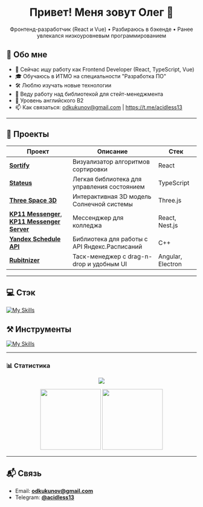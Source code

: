 <h1 align="center">Привет! Меня зовут Олег 👋</h1>

<p align="center">
  Фронтенд-разработчик (React и Vue) • Разбираюсь в бэкенде • Ранее увлекался низкоуровневым программированием
</p>

## 🧠 Обо мне

- 💼 Сейчас ищу работу как Frontend Developer (React, TypeScript, Vue)
- 🎓 Обучаюсь в ИТМО на специальности "Разработка ПО"
- 🛠 Люблю изучать новые технологии
- 🌱 Веду работу над библиотекой для стейт-менеджмента
- 💂 Уровень английского B2
- 📫 Как связаться: odkukunov@gmail.com | https://t.me/acidless13

---

## 🚀 Проекты

| Проект | Описание | Стек |
|--------|----------|------|
| [**Sortify**](https://github.com/acidless/sortify) | Визуализатор алгоритмов сортировки | React |
| [**Stateus**](https://github.com/acidless/stateus) | Легкая библиотека для управления состоянием | TypeScript |
| [**Three Space 3D**](https://github.com/acidless/three-space) | Интерактивная 3D модель Солнечной системы | Three.js |
| [**KP11 Messenger**](https://github.com/acidless/kp11-messenger), [**KP11 Messenger Server**](https://github.com/acidless/kp11-messenger-server) | Мессенджер для колледжа | React, Nest.js |
| [**Yandex Schedule API**](https://github.com/acidless/YandexScheduleAPI) | Библиотека для работы с API Яндекс.Расписаний | C++ |
| [**Rubitnizer**](https://github.com/acidless/rubitnizer) | Таск-менеджер с drag-n-drop и удобным UI | Angular, Electron |


---

## 💻 Стэк
[![My Skills](https://skillicons.dev/icons?i=js,html,css,react,vue,nodejs,nestjs,git,docker,cpp,php,python,redis,postgresql,mongodb)](https://skillicons.dev)

## ⚒️ Инструменты
[![My Skills](https://skillicons.dev/icons?i=github,windows,linux,ubuntu,discord,webstorm,phpstorm,clion,pycharm,vim,stackoverflow,postman,obsidian,remix,figma)](https://skillicons.dev)

---

### 📊 Статистика
<p align="center">
  <a href="https://github.com/acidless/leetcode">
    <img src="https://img.shields.io/badge/📘_My%20LeetCode%20Solutions-FFA116?style=for-the-badge&logo=leetcode&logoColor=white" />
  </a>
</p>
<p align="center">
  <img src="https://leetcard.jacoblin.cool/acidless" height="160" />
  <img src="https://github-readme-stats.vercel.app/api/top-langs/?username=acidless&layout=compact&theme=github_dark" height="160" />
</p>

---

## 📬 Связь

- Email: **[odkukunov@gmail.com](mailto:odkukunov@gmail.com)**
- Telegram: **[@acidless13](https://t.me/acidless13)**
